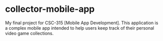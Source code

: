 # collector-mobile-app
My final project for CSC-315 [Mobile App Development]. This application is a complex mobile app intended to help users keep track of their personal video game collections.
